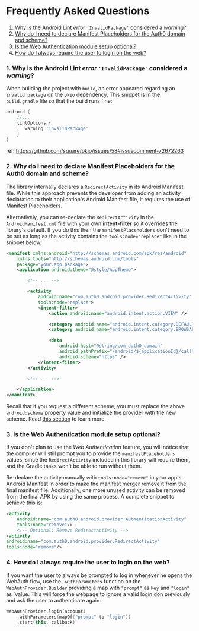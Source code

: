 # Frequently Asked Questions

1. [Why is the Android Lint _error_ `'InvalidPackage'` considered a _warning_?](#1-why-is-the-android-lint-_error_-invalidpackage-considered-a-_warning_)
2. [Why do I need to declare Manifest Placeholders for the Auth0 domain and scheme?](#2-why-do-i-need-to-declare-manifest-placeholders-for-the-auth0-domain-and-scheme)
3. [Is the Web Authentication module setup optional?](#3-is-the-web-authentication-module-setup-optional)
4. [How do I always require the user to login on the web?](#4-how-do-i-always-require-the-user-to-login-on-the-web)

### 1. Why is the Android Lint _error_ `'InvalidPackage'` considered a _warning_?

When building the project with `build`, an error appeared regarding an `invalid package` on the `okio` dependency. This snippet is in the `build.gradle` file so that the build runs fine:

```gradle
android {
    //...
    lintOptions {
       warning 'InvalidPackage'
    }
}
```

ref: https://github.com/square/okio/issues/58#issuecomment-72672263

### 2. Why do I need to declare Manifest Placeholders for the Auth0 domain and scheme?

The library internally declares a `RedirectActivity` in its Android Manifest file. While this approach prevents the developer from adding an activity declaration to their application's Android Manifest file, it requires the use of Manifest Placeholders.

Alternatively, you can re-declare the `RedirectActivity` in the `AndroidManifest.xml` file with your own **intent-filter** so it overrides the library's default. If you do this then the `manifestPlaceholders` don't need to be set as long as the activity contains the `tools:node="replace"` like in the snippet below.

```xml
<manifest xmlns:android="http://schemas.android.com/apk/res/android"
    xmlns:tools="http://schemas.android.com/tools"
    package="your.app.package">
    <application android:theme="@style/AppTheme">

        <!-- ... -->

        <activity
            android:name="com.auth0.android.provider.RedirectActivity"
            tools:node="replace">
            <intent-filter>
                <action android:name="android.intent.action.VIEW" />

                <category android:name="android.intent.category.DEFAULT" />
                <category android:name="android.intent.category.BROWSABLE" />

                <data
                    android:host="@string/com_auth0_domain"
                    android:pathPrefix="/android/${applicationId}/callback"
                    android:scheme="https" />
            </intent-filter>
        </activity>

        <!-- ... -->

    </application>
</manifest>
```

Recall that if you request a different scheme, you must replace the above `android:scheme` property value and initialize the provider with the new scheme. Read [this section](#a-note-about-app-deep-linking) to learn more.


### 3. Is the Web Authentication module setup optional?

If you don't plan to use the _Web Authentication_ feature, you will notice that the compiler will still prompt you to provide the `manifestPlaceholders` values, since the `RedirectActivity` included in this library will require them, and the Gradle tasks won't be able to run without them.

Re-declare the activity manually with `tools:node="remove"` in your app's Android Manifest in order to make the manifest merger remove it from the final manifest file. Additionally, one more unused activity can be removed from the final APK by using the same process. A complete snippet to achieve this is:

```xml
<activity
    android:name="com.auth0.android.provider.AuthenticationActivity"
    tools:node="remove"/>
    <!-- Optional: Remove RedirectActivity -->
<activity
android:name="com.auth0.android.provider.RedirectActivity"
tools:node="remove"/>
```

### 4. How do I always require the user to login on the web?

If you want the user to always be prompted to log in whenever he opens the WebAuth flow, use the `.withParameters` function on the `WebAuthProvider.Builder` providing a map with `"prompt"` as `key` and `"login"` as `value. This will force the webpage to ignore a valid login don previously and ask the user to authenticate again.

```kotlin
WebAuthProvider.login(account)
    .withParameters(mapOf("prompt" to "login"))
    .start(this, callback)
```
